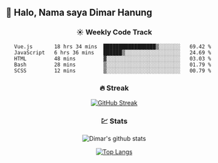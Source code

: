 ## 👋 Halo, Nama saya **Dimar Hanung**

<center>

### :sunny: Weekly Code Track
<!--START_SECTION:waka-->
```text
Vue.js       18 hrs 34 mins  █████████████████▒░░░░░░░   69.42 % 
JavaScript   6 hrs 36 mins   ██████▒░░░░░░░░░░░░░░░░░░   24.69 % 
HTML         48 mins         ▓░░░░░░░░░░░░░░░░░░░░░░░░   03.03 % 
Bash         28 mins         ▒░░░░░░░░░░░░░░░░░░░░░░░░   01.79 % 
SCSS         12 mins         ▒░░░░░░░░░░░░░░░░░░░░░░░░   00.79 % 
```
<!--END_SECTION:waka-->

### :fire: Streak

[![GitHub Streak](http://github-readme-streak-stats.herokuapp.com?user=dimar-hanung)](https://git.io/streak-stats)

### :chart: Stats

![Dimar's github stats](https://github-readme-stats.vercel.app/api?username=dimar-hanung&show_icons=true&theme=vue)

[![Top Langs](https://github-readme-stats.vercel.app/api/top-langs/?username=dimar-hanung)](#)

</center>
